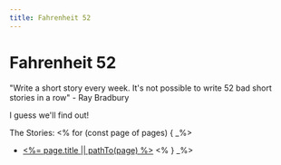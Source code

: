 ```yaml
---
title: Fahrenheit 52
---
```

# Fahrenheit 52

"Write a short story every week. It's not possible to write 52 bad short stories in a row" - Ray Bradbury

I guess we'll find out!

The Stories:
<% for (const page of pages) { _%>
* [<%= page.title || pathTo(page) %>](<%= pathTo(page) %>)
<% } _%>